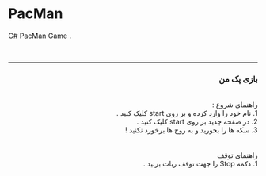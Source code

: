 # PacMan
C# PacMan Game  .


<br>
<hr>
<div dir="rtl">
    <h3>بازی پک من</h3>
    <br>
    <span>راهنمای شروع :</span>
    <br>
        1. نام خود را وارد کرده و بر روی start کلیک کنید .<br>
        2. در صفحه چدید بر روی start کلیک کنید .<br>
        3. سکه ها را بخورید و به روح ها برخورد نکنید !<br>
    <br><br>
    <span>راهنمای توقف</span>
    <br>
        1. دکمه Stop را جهت توقف ربات بزنید .</li>
  </div>

